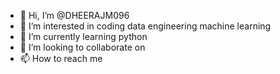 - 👋 Hi, I’m @DHEERAJM096
- 👀 I’m interested in coding data engineering machine learning
- 🌱 I’m currently learning python
- 💞️ I’m looking to collaborate on
- 📫 How to reach me 

<!---
DHEERAJM096/DHEERAJM096 is a ✨ special ✨ repository because its `README.md` (this file) appears on your GitHub profile.
You can click the Preview link to take a look at your changes.
--->
